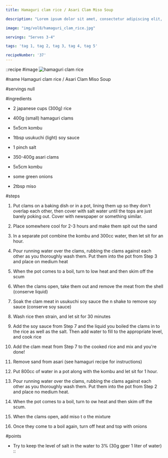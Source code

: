 ```yaml
---
title: Hamaguri clam rice / Asari Clam Miso Soup

description: "Lorem ipsum dolor sit amet, consectetur adipiscing elit, sed do eiusmod tempor incididunt ut labore et dolore magna aliqua. Tincidunt eget nullam non nisi est sit amet facilisis."

image: "img/vol8/hamaguri_clam_rice.jpg"

servings: "Serves 3-4"

tags: 'tag 1, tag 2, tag 3, tag 4, tag 5'

recipeNumber: '37'
---
```


::recipe
#image
![hamaguri clam rice](/img/vol8/hamaguri_clam_rice.jpg)

#name
Hamaguri clam rice / Asari Clam Miso Soup

#servings
null

#ingredients
- 2 japanese cups (300g) rice
- 400g (small) hamaguri clams
- 5x5cm kombu
- 1tbsp usukuchi (light) soy sauce
- 1 pinch salt

- 350-400g asari clams
- 5x5cm kombu
- some green onions
- 2tbsp miso

#steps
1. Put clams on a baking dish or in a pot, lining them up so they don't overlap each other, then cover with salt water until the tops are just barely poking out. Cover with newspaper or something similar.

2. Place somewhere cool for 2-3 hours and make them spit out the sand

3. In a separate pot combine the kombu and 300cc water, then let sit for an hour.

4. Pour running water over the clams, rubbing the clams against each other as you thoroughly wash them. Put them into the pot from Step 3 and place on medium heat

5. When the pot comes to a boil, turn to low heat and then skim off the scum

6. When the clams open, take them out and remove the meat from the shell (conserve liquid)

7. Soak the clam meat in usukuchi soy sauce the   n shake to remove soy sauce (conserve soy sauce)

8. Wash rice then strain, and let sit for 30 minutes

9. Add the soy sauce from Step 7 and the liquid you boiled the clams in to the rice as well as the salt. Then add water to fill to the appropriate level, and cook rice

10. Add the clam meat from Step 7 to the cooked rice and mix and you're done!

11. Remove sand from asari (see hamaguri recipe for instructions)

12. Put 800cc of water in a pot along with the kombu and let sit for 1 hour.

13. Pour running water over the clams, rubbing the clams against each other as you thoroughly wash them. Put them into the pot from Step 2 and place no medium heat.

14. When the pot comes to a boil, turn to ow heat and then skim off the scum.

15. When the clams open, add miso t o the mixture

16. Once they come to a boil again, turn off heat and top with onions

#points
- Try to keep the level of salt in the water to 3% (30g gper 1 liter of water)
::